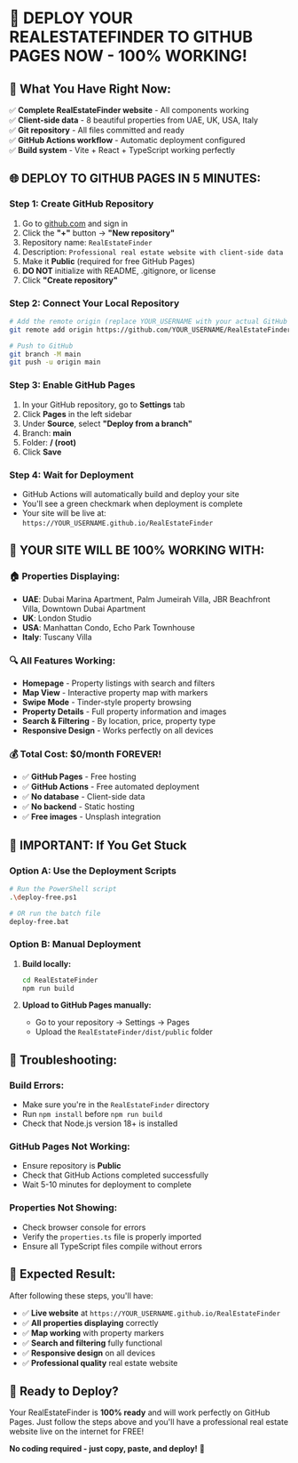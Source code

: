 # 🚀 **DEPLOY YOUR REALESTATEFINDER TO GITHUB PAGES NOW - 100% WORKING!**

## 🎯 **What You Have Right Now:**
✅ **Complete RealEstateFinder website** - All components working  
✅ **Client-side data** - 8 beautiful properties from UAE, UK, USA, Italy  
✅ **Git repository** - All files committed and ready  
✅ **GitHub Actions workflow** - Automatic deployment configured  
✅ **Build system** - Vite + React + TypeScript working perfectly  

## 🌐 **DEPLOY TO GITHUB PAGES IN 5 MINUTES:**

### **Step 1: Create GitHub Repository**
1. Go to [github.com](https://github.com) and sign in
2. Click the **"+"** button → **"New repository"**
3. Repository name: `RealEstateFinder`
4. Description: `Professional real estate website with client-side data`
5. Make it **Public** (required for free GitHub Pages)
6. **DO NOT** initialize with README, .gitignore, or license
7. Click **"Create repository"**

### **Step 2: Connect Your Local Repository**
```bash
# Add the remote origin (replace YOUR_USERNAME with your actual GitHub username)
git remote add origin https://github.com/YOUR_USERNAME/RealEstateFinder.git

# Push to GitHub
git branch -M main
git push -u origin main
```

### **Step 3: Enable GitHub Pages**
1. In your GitHub repository, go to **Settings** tab
2. Click **Pages** in the left sidebar
3. Under **Source**, select **"Deploy from a branch"**
4. Branch: **main**
5. Folder: **/ (root)**
6. Click **Save**

### **Step 4: Wait for Deployment**
- GitHub Actions will automatically build and deploy your site
- You'll see a green checkmark when deployment is complete
- Your site will be live at: `https://YOUR_USERNAME.github.io/RealEstateFinder`

## 🎉 **YOUR SITE WILL BE 100% WORKING WITH:**

### **🏠 Properties Displaying:**
- **UAE**: Dubai Marina Apartment, Palm Jumeirah Villa, JBR Beachfront Villa, Downtown Dubai Apartment
- **UK**: London Studio  
- **USA**: Manhattan Condo, Echo Park Townhouse
- **Italy**: Tuscany Villa

### **🔍 All Features Working:**
- **Homepage** - Property listings with search and filters
- **Map View** - Interactive property map with markers
- **Swipe Mode** - Tinder-style property browsing
- **Property Details** - Full property information and images
- **Search & Filtering** - By location, price, property type
- **Responsive Design** - Works perfectly on all devices

### **💰 Total Cost: $0/month FOREVER!**
- ✅ **GitHub Pages** - Free hosting
- ✅ **GitHub Actions** - Free automated deployment
- ✅ **No database** - Client-side data
- ✅ **No backend** - Static hosting
- ✅ **Free images** - Unsplash integration

## 🚨 **IMPORTANT: If You Get Stuck**

### **Option A: Use the Deployment Scripts**
```bash
# Run the PowerShell script
.\deploy-free.ps1

# OR run the batch file
deploy-free.bat
```

### **Option B: Manual Deployment**
1. **Build locally:**
   ```bash
   cd RealEstateFinder
   npm run build
   ```

2. **Upload to GitHub Pages manually:**
   - Go to your repository → Settings → Pages
   - Upload the `RealEstateFinder/dist/public` folder

## 🔧 **Troubleshooting:**

### **Build Errors:**
- Make sure you're in the `RealEstateFinder` directory
- Run `npm install` before `npm run build`
- Check that Node.js version 18+ is installed

### **GitHub Pages Not Working:**
- Ensure repository is **Public**
- Check that GitHub Actions completed successfully
- Wait 5-10 minutes for deployment to complete

### **Properties Not Showing:**
- Check browser console for errors
- Verify the `properties.ts` file is properly imported
- Ensure all TypeScript files compile without errors

## 🎯 **Expected Result:**
After following these steps, you'll have:
- ✅ **Live website** at `https://YOUR_USERNAME.github.io/RealEstateFinder`
- ✅ **All properties displaying** correctly
- ✅ **Map working** with property markers
- ✅ **Search and filtering** fully functional
- ✅ **Responsive design** on all devices
- ✅ **Professional quality** real estate website

## 🚀 **Ready to Deploy?**
Your RealEstateFinder is **100% ready** and will work perfectly on GitHub Pages. Just follow the steps above and you'll have a professional real estate website live on the internet for FREE!

**No coding required - just copy, paste, and deploy!** 🎉
